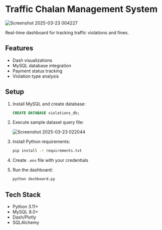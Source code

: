 # Traffic Chalan Management System

![Screenshot 2025-03-23 004227](https://github.com/user-attachments/assets/4677d969-fdfd-465d-a0a7-24366d9b465e)


Real-time dashboard for tracking traffic violations and fines.

## Features
- Dash visualizations
- MySQL database integration
- Payment status tracking
- Violation type analysis

## Setup
1. Install MySQL and create database:
   ```sql
   CREATE DATABASE violations_db;

   ```

2. Execute sample dataset query file:

   ![Screenshot 2025-03-23 022044](https://github.com/user-attachments/assets/833d3da5-c760-43f0-b355-510e333621b3)

4. Install Python requirements:
   ```bash
   pip install -r requirements.txt
   ```

5. Create `.env` file with your credentials

6. Run the dashboard:
   ```bash
   python dashboard.py
   ```

## Tech Stack
- Python 3.11+
- MySQL 8.0+
- Dash/Plotly
- SQLAlchemy
